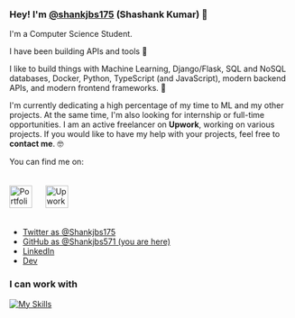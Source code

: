 ### Hey! I'm [@shankjbs175](https://twitter.com/shankjbs175) (Shashank Kumar) 👋

I'm a Computer Science Student.

I have been building APIs and tools 🚀

I like to build things with Machine Learning, Django/Flask, SQL and NoSQL databases, Docker, Python, TypeScript (and JavaScript), modern backend APIs, and modern frontend frameworks. 🤖

I'm currently dedicating a high percentage of my time to ML and my other projects. At the same time, I'm also looking for internship or full-time opportunities. I am an active freelancer on **Upwork**, working on various projects. If you would like to have my help with your projects, feel free to **contact me**. 🤓

You can find me on:

[<img src="https://cdn-icons-png.flaticon.com/512/3178/3178285.png" alt="Portfolio" width="40" height="40">](https://myportfolio-shashanks-projects-9dec6c47.vercel.app/)
[<img src="https://cdn.worldvectorlogo.com/logos/upwork-roundedsquare-1.svg" alt="Upwork Icon" style="margin: 20px;" width="40" height="40">](https://www.upwork.com/freelancers/~01eb786c6f9beec5ca) 
* [Twitter as @Shankjbs175](https://twitter.com/shankjbs175)
* [GitHub as @Shankjbs571 (you are here)](https://github.com/Shankjbs571)
* [LinkedIn](https://linkedin.com/in/shankjbs571)
* [Dev](https://dev.to/shankjbs571)

### I can work with

[![My Skills](https://skillicons.dev/icons?i=py,c,nodejs,django,flask,gcp,docker,mysql,postgres,mongodb,fastapi,react,vuejs,graphql,bash,sklearn,redis,selenium)](https://skillicons.dev)
